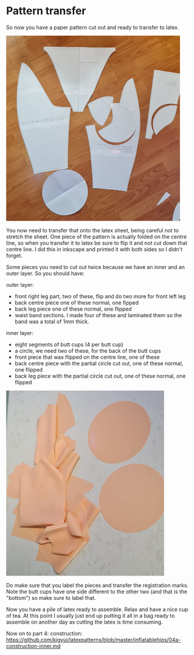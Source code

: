 # Pattern transfer

So now you have a paper pattern cut out and ready to transfer to latex.

<img src="imgs/20250425_132502.jpg" height="500">

You now need to transfer that onto the latex sheet, being careful not
to stretch the sheet.  One piece of the pattern is actually folded on
the centre line, so when you transfer it to latex be sure to flip it
and not cut down that centre line. I did this in inkscape and printed it
with both sides so I didn't forget.

Some pieces you need to cut out twice because we have an inner and an outer
layer. So you should have:

outer layer:
* front right leg part, two of these, flip and do two more for front left leg
* back centre piece one of these normal, one fipped
* back leg piece one of these normal, one flipped
* waist band sections. I made four of these and laminated them so the band was a total of 1mm thick.

inner layer:
* eight segments of butt cups (4 per butt cup)
* a circle, we need two of these, for the back of the butt cups
* front piece that was flipped on the centre line, one of these
* back centre piece with the partial circle cut out, one of these normal, one flipped
* back leg piece with the partial circle cut out, one of these normal, one flipped

<img src="imgs/20250425_161105.jpg" height="500">

Do make sure that you label the pieces and transfer the registration
marks. Note the butt cups have one side different to the other two
(and that is the "bottom") so make sure to label that.

Now you have a pile of latex ready to assemble. Relax and have a nice
cup of tea. At this point I usually just end up putting it all in a
bag ready to assemble on another day as cutting the latex is time
consuming.

Now on to part 4: construction: https://github.com/kigyui/latexpatterns/blob/master/inflatablehips/04a-construction-inner.md
